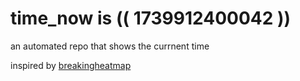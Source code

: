 # time_now is (( 1739912400042 ))

an automated repo that shows the currnent time

inspired by [breakingheatmap](https://github.com/breakingheatmap/breakingheatmap)